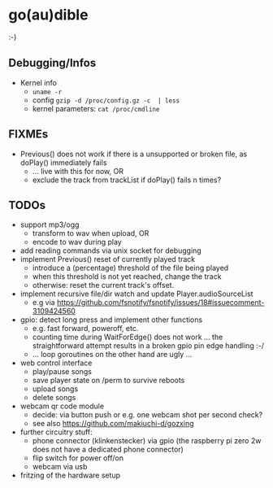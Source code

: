 # go(au)dible

:-)

## Debugging/Infos

* Kernel info
  * `uname -r`
  * config `gzip -d /proc/config.gz -c  | less`
  * kernel parameters: `cat /proc/cmdline`

## FIXMEs

* Previous() does not work if there is a unsupported or broken file, as doPlay() immediately fails
  * ... live with this for now, OR
  * exclude the track from trackList if doPlay() fails n times?

## TODOs

* support mp3/ogg
  * transform to wav when upload, OR
  * encode to wav during play
* add reading commands via unix socket for debugging
* implement Previous() reset of currently played track
  * introduce a (percentage) threshold of the file being played
  * when this threshold is not yet reached, change the track
  * otherwise: reset the current track's offset.
* implement recursive file/dir watch and update Player.audioSourceList
  * e.g via https://github.com/fsnotify/fsnotify/issues/18#issuecomment-3109424560
* gpio: detect long press and implement other functions
  * e.g. fast forward, poweroff, etc.
  * counting time during WaitForEdge() does not work ... the straightforward attempt results in a broken gpio pin edge handling :-/
  * ... loop goroutines on the other hand are ugly ...
* web control interface
  * play/pause songs
  * save player state on /perm to survive reboots
  * upload songs
  * delete songs
* webcam qr code module
  * decide: via button push or e.g. one webcam shot per second check?
  * see also https://github.com/makiuchi-d/gozxing
* further circuitry stuff:
  * phone connector (klinkenstecker) via gpio (the raspberry pi zero 2w does not have a dedicated phone connector)
  * flip switch for power off/on
  * webcam via usb
* fritzing of the hardware setup
